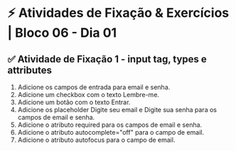 # &#9889; Atividades de Fixação & Exercícios | Bloco 06 - Dia 01

## &#9989; Atividade de Fixação 1 - input tag, types e attributes

1. Adicione os campos de entrada para email e senha.
2. Adicione um checkbox com o texto Lembre-me.
3. Adicione um botão com o texto Entrar.
4. Adicione os placeholder Digite seu email e Digite sua senha para os campos de email e senha.
5. Adicione o atributo required para os campos de email e senha.
6. Adicione o atributo autocomplete="off" para o campo de email.
7. Adicione o atributo autofocus para o campo de email.
